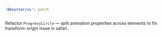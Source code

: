 ```yaml
---
'@keystar/ui': patch
---
```


Refactor `ProgressCircle` — split animation properties across elements to fix
transform-origin issue in safari.
